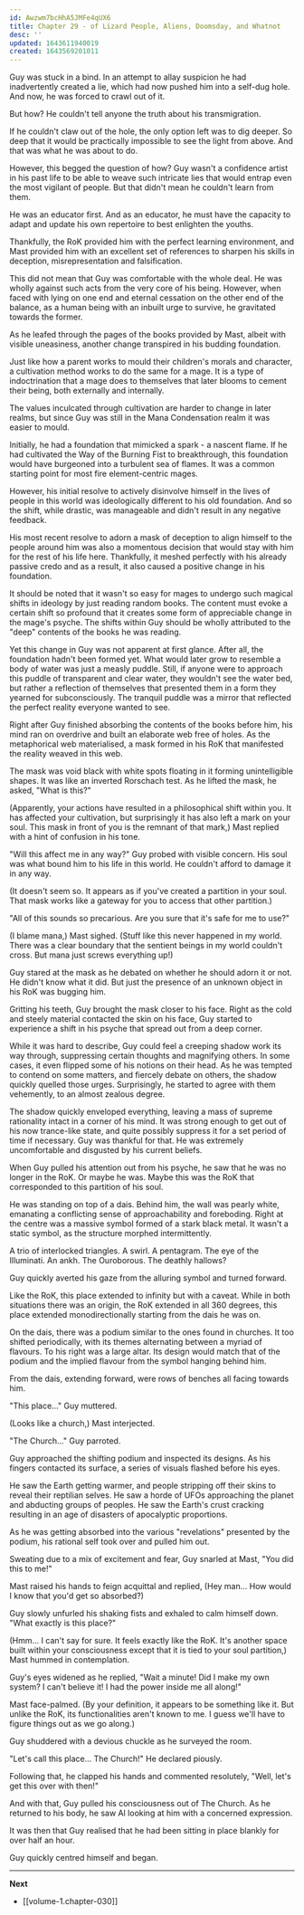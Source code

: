 ```yaml
---
id: Awzwm7bcHhA5JMFe4qUX6
title: Chapter 29 - of Lizard People, Aliens, Doomsday, and Whatnot
desc: ''
updated: 1643611940019
created: 1643569201011
---
```


Guy was stuck in a bind. In an attempt to allay suspicion he had inadvertently created a lie, which had now pushed him into a self-dug hole. And now, he was forced to crawl out of it.

But how? He couldn't tell anyone the truth about his transmigration.

If he couldn't claw out of the hole, the only option left was to dig deeper. So deep that it would be practically impossible to see the light from above. And that was what he was about to do.

However, this begged the question of how? Guy wasn't a confidence artist in his past life to be able to weave such intricate lies that would entrap even the most vigilant of people. But that didn't mean he couldn't learn from them.

He was an educator first. And as an educator, he must have the capacity to adapt and update his own repertoire to best enlighten the youths.

Thankfully, the RoK provided him with the perfect learning environment, and Mast provided him with an excellent set of references to sharpen his skills in deception, misrepresentation and falsification.

This did not mean that Guy was comfortable with the whole deal. He was wholly against such acts from the very core of his being. However, when faced with lying on one end and eternal cessation on the other end of the balance, as a human being with an inbuilt urge to survive, he gravitated towards the former.

As he leafed through the pages of the books provided by Mast, albeit with visible uneasiness, another change transpired in his budding foundation.

Just like how a parent works to mould their children's morals and character, a cultivation method works to do the same for a mage. It is a type of indoctrination that a mage does to themselves that later blooms to cement their being, both externally and internally.

The values inculcated through cultivation are harder to change in later realms, but since Guy was still in the Mana Condensation realm it was easier to mould.

Initially, he had a foundation that mimicked a spark - a nascent flame. If he had cultivated the Way of the Burning Fist to breakthrough, this foundation would have burgeoned into a turbulent sea of flames. It was a common starting point for most fire element-centric mages.

However, his initial resolve to actively disinvolve himself in the lives of people in this world was ideologically different to his old foundation. And so the shift, while drastic, was manageable and didn't result in any negative feedback.

His most recent resolve to adorn a mask of deception to align himself to the people around him was also a momentous decision that would stay with him for the rest of his life here. Thankfully, it meshed perfectly with his already passive credo and as a result, it also caused a positive change in his foundation.

It should be noted that it wasn't so easy for mages to undergo such magical shifts in ideology by just reading random books. The content must evoke a certain shift so profound that it creates some form of appreciable change in the mage's psyche. The shifts within Guy should be wholly attributed to the "deep" contents of the books he was reading.

Yet this change in Guy was not apparent at first glance. After all, the foundation hadn't been formed yet. What would later grow to resemble a body of water was just a measly puddle. Still, if anyone were to approach this puddle of transparent and clear water, they wouldn't see the water bed, but rather a reflection of themselves that presented them in a form they yearned for subconsciously. The tranquil puddle was a mirror that reflected the perfect reality everyone wanted to see.

Right after Guy finished absorbing the contents of the books before him, his mind ran on overdrive and built an elaborate web free of holes. As the metaphorical web materialised, a mask formed in his RoK that manifested the reality weaved in this web.

The mask was void black with white spots floating in it forming unintelligible shapes. It was like an inverted Rorschach test. As he lifted the mask, he asked, "What is this?"

(Apparently, your actions have resulted in a philosophical shift within you. It has affected your cultivation, but surprisingly it has also left a mark on your soul. This mask in front of you is the remnant of that mark,) Mast replied with a hint of confusion in his tone.

"Will this affect me in any way?" Guy probed with visible concern. His soul was what bound him to his life in this world. He couldn't afford to damage it in any way.

(It doesn't seem so. It appears as if you've created a partition in your soul. That mask works like a gateway for you to access that other partition.)

"All of this sounds so precarious. Are you sure that it's safe for me to use?"

(I blame mana,) Mast sighed. (Stuff like this never happened in my world. There was a clear boundary that the sentient beings in my world couldn't cross. But mana just screws everything up!)

Guy stared at the mask as he debated on whether he should adorn it or not. He didn't know what it did. But just the presence of an unknown object in his RoK was bugging him.

Gritting his teeth, Guy brought the mask closer to his face. Right as the cold and steely material contacted the skin on his face, Guy started to experience a shift in his psyche that spread out from a deep corner.

While it was hard to describe, Guy could feel a creeping shadow work its way through, suppressing certain thoughts and magnifying others. In some cases, it even flipped some of his notions on their head. As he was tempted to contend on some matters, and fiercely debate on others, the shadow quickly quelled those urges. Surprisingly, he started to agree with them vehemently, to an almost zealous degree.

The shadow quickly enveloped everything, leaving a mass of supreme rationality intact in a corner of his mind. It was strong enough to get out of his now trance-like state, and quite possibly suppress it for a set period of time if necessary. Guy was thankful for that. He was extremely uncomfortable and disgusted by his current beliefs.

When Guy pulled his attention out from his psyche, he saw that he was no longer in the RoK. Or maybe he was. Maybe this was the RoK that corresponded to this partition of his soul.

He was standing on top of a dais. Behind him, the wall was pearly white, emanating a conflicting sense of approachability and foreboding. Right at the centre was a massive symbol formed of a stark black metal. It wasn't a static symbol, as the structure morphed intermittently.

A trio of interlocked triangles. A swirl. A pentagram. The eye of the Illuminati. An ankh. The Ouroborous. The deathly hallows?

Guy quickly averted his gaze from the alluring symbol and turned forward.

Like the RoK, this place extended to infinity but with a caveat. While in both situations there was an origin, the RoK extended in all 360 degrees, this place extended monodirectionally starting from the dais he was on.

On the dais, there was a podium similar to the ones found in churches. It too shifted periodically, with its themes alternating between a myriad of flavours. To his right was a large altar. Its design would match that of the podium and the implied flavour from the symbol hanging behind him.

From the dais, extending forward, were rows of benches all facing towards him.

"This place..." Guy muttered.

(Looks like a church,) Mast interjected.

"The Church..." Guy parroted.

Guy approached the shifting podium and inspected its designs. As his fingers contacted its surface, a series of visuals flashed before his eyes.

He saw the Earth getting warmer, and people stripping off their skins to reveal their reptilian selves. He saw a horde of UFOs approaching the planet and abducting groups of peoples. He saw the Earth's crust cracking resulting in an age of disasters of apocalyptic proportions.

As he was getting absorbed into the various "revelations" presented by the podium, his rational self took over and pulled him out.

Sweating due to a mix of excitement and fear, Guy snarled at Mast, "You did this to me!"

Mast raised his hands to feign acquittal and replied, (Hey man... How would I know that you'd get so absorbed?)

Guy slowly unfurled his shaking fists and exhaled to calm himself down. "What exactly is this place?"

(Hmm... I can't say for sure. It feels exactly like the RoK. It's another space built within your consciousness except that it is tied to your soul partition,) Mast hummed in contemplation.

Guy's eyes widened as he replied, "Wait a minute! Did I make my own system? I can't believe it! I had the power inside me all along!"

Mast face-palmed. (By your definition, it appears to be something like it. But unlike the RoK, its functionalities aren't known to me. I guess we'll have to figure things out as we go along.)

Guy shuddered with a devious chuckle as he surveyed the room.

"Let's call this place... The Church!" He declared piously.

Following that, he clapped his hands and commented resolutely, "Well, let's get this over with then!"

And with that, Guy pulled his consciousness out of The Church. As he returned to his body, he saw Al looking at him with a concerned expression.

It was then that Guy realised that he had been sitting in place blankly for over half an hour.

Guy quickly centred himself and began.

____

**Next**
* [[volume-1.chapter-030]]